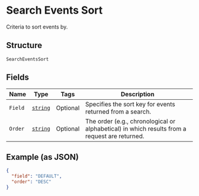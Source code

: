
# Search Events Sort

Criteria to sort events by.

## Structure

`SearchEventsSort`

## Fields

| Name | Type | Tags | Description |
|  --- | --- | --- | --- |
| `Field` | [`string`](../../doc/models/search-events-sort-field.md) | Optional | Specifies the sort key for events returned from a search. |
| `Order` | [`string`](../../doc/models/sort-order.md) | Optional | The order (e.g., chronological or alphabetical) in which results from a request are returned. |

## Example (as JSON)

```json
{
  "field": "DEFAULT",
  "order": "DESC"
}
```

